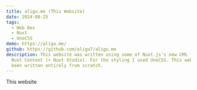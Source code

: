 ```yaml
---
title: aligu.me (This Website)
date: 2024-08-25
tags:
  - Web Dev
  - Nuxt
  - UnoCSS
demo: https://aligu.me/
github: https://github.com/aligu7/aligu.me
description: This website was written using some of Nuxt.js's new CMS feature
  Nuxt Content (+ Nuxt Studio). For the styling I used UnoCSS. This website was
  been written entirely from scratch.
---
```


This website
